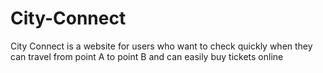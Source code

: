 # City-Connect
City Connect is a website for users who want to check quickly when they can travel from point A to point B and can easily buy tickets online 
